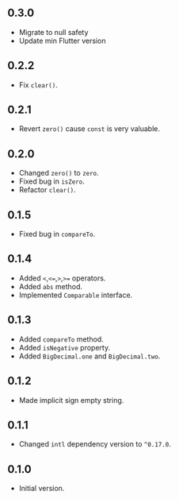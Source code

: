 ## 0.3.0
- Migrate to null safety
- Update min Flutter version
## 0.2.2
- Fix `clear()`.
## 0.2.1
- Revert `zero()` cause `const` is very valuable.
## 0.2.0
- Changed `zero()` to `zero`.
- Fixed bug in `isZero`.
- Refactor `clear()`.
## 0.1.5
- Fixed bug in `compareTo`.
## 0.1.4
- Added `<`,`<=`,`>`,`>=` operators.
- Added `abs` method.
- Implemented `Comparable` interface.
## 0.1.3
- Added `compareTo` method.
- Added `isNegative` property.
- Added `BigDecimal.one` and `BigDecimal.two`.
## 0.1.2
- Made implicit sign empty string.
## 0.1.1
- Changed `intl` dependency version to `^0.17.0`.
## 0.1.0
- Initial version.
